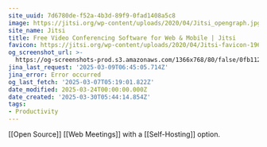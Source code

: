 ```yaml
---
site_uuid: 7d6780de-f52a-4b3d-89f9-0fad1408a5c8
image: https://jitsi.org/wp-content/uploads/2020/04/Jitsi_opengraph.jpg
site_name: Jitsi
title: Free Video Conferencing Software for Web & Mobile | Jitsi
favicon: https://jitsi.org/wp-content/uploads/2020/04/Jitsi-favicon-196.png
og_screenshot_url: >-
  https://og-screenshots-prod.s3.amazonaws.com/1366x768/80/false/0fb112d4295c3faa3e85956aae462f927ebbf07638b664b617254727481f6677.jpeg
jina_last_request: '2025-03-09T06:45:05.714Z'
jina_error: Error occurred
og_last_fetch: '2025-03-07T05:19:01.822Z'
date_modified: 2025-03-24T00:00:00.000Z
date_created: '2025-03-30T05:44:14.854Z'
tags:
- Productivity
---
```












[[Open Source]] [[Web Meetings]] with a [[Self-Hosting]] option.

